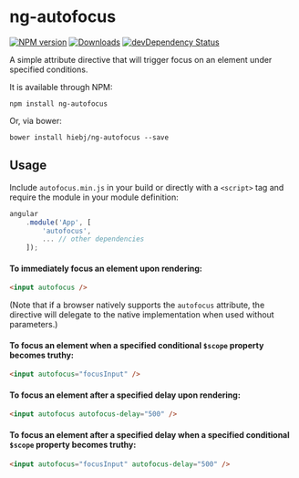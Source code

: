 # ng-autofocus
[![NPM version][npm-image]][npm-url]
[![Downloads][downloads-image]][npm-url]
[![devDependency Status][david-image]][david-url]

A simple attribute directive that will trigger focus on an element under specified conditions.

It is available through NPM:

```shell
npm install ng-autofocus
```

Or, via bower:

```shell
bower install hiebj/ng-autofocus --save
```

## Usage

Include `autofocus.min.js` in your build or directly with a `<script>` tag and require the module in your module definition:

```js
angular  
    .module('App', [  
        'autofocus',  
        ... // other dependencies  
    ]);
```

#### To immediately focus an element upon rendering:

```html
<input autofocus />
```

(Note that if a browser natively supports the `autofocus` attribute, the directive will delegate to the native implementation when used without parameters.)

#### To focus an element when a specified conditional `$scope` property becomes truthy:

```html
<input autofocus="focusInput" />
```

#### To focus an element after a specified delay upon rendering:

```html
<input autofocus autofocus-delay="500" />
```

#### To focus an element after a specified delay when a specified conditional `$scope` property becomes truthy:

```html
<input autofocus="focusInput" autofocus-delay="500" />
```
[david-image]: https://david-dm.org/hiebj/ng-autofocus/dev-status.svg
[david-url]: https://david-dm.org/hiebj/ng-autofocus#info=devDependencies
[downloads-image]: http://img.shields.io/npm/dm/ng-autofocus.svg
[npm-image]: http://img.shields.io/npm/v/ng-autofocus.svg
[npm-url]: https://npmjs.org/package/ng-autofocus
